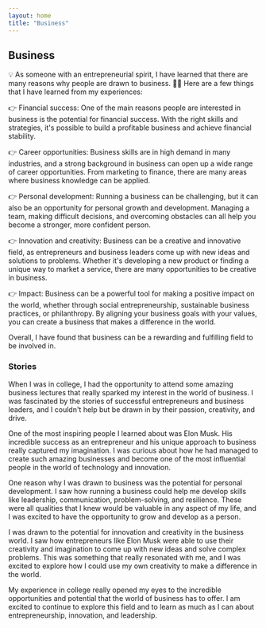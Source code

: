```yaml
---
layout: home
title: "Business"
---
```


## Business

💡 As someone with an entrepreneurial spirit, I have learned that there are many reasons why people are drawn to business. 💼💡 Here are a few things that I have learned from my experiences:

👉 Financial success: One of the main reasons people are interested in business is the potential for financial success. With the right skills and strategies, it's possible to build a profitable business and achieve financial stability.

👉 Career opportunities: Business skills are in high demand in many industries, and a strong background in business can open up a wide range of career opportunities. From marketing to finance, there are many areas where business knowledge can be applied.

👉 Personal development: Running a business can be challenging, but it can also be an opportunity for personal growth and development. Managing a team, making difficult decisions, and overcoming obstacles can all help you become a stronger, more confident person.

👉 Innovation and creativity: Business can be a creative and innovative field, as entrepreneurs and business leaders come up with new ideas and solutions to problems. Whether it's developing a new product or finding a unique way to market a service, there are many opportunities to be creative in business.

👉 Impact: Business can be a powerful tool for making a positive impact on the world, whether through social entrepreneurship, sustainable business practices, or philanthropy. By aligning your business goals with your values, you can create a business that makes a difference in the world.

Overall, I have found that business can be a rewarding and fulfilling field to be involved in. 

### Stories

When I was in college, I had the opportunity to attend some amazing business lectures that really sparked my interest in the world of business. I was fascinated by the stories of successful entrepreneurs and business leaders, and I couldn't help but be drawn in by their passion, creativity, and drive.

One of the most inspiring people I learned about was Elon Musk. His incredible success as an entrepreneur and his unique approach to business really captured my imagination. I was curious about how he had managed to create such amazing businesses and become one of the most influential people in the world of technology and innovation. 

One reason why I was drawn to business was the potential for personal development. I saw how running a business could help me develop skills like leadership, communication, problem-solving, and resilience. These were all qualities that I knew would be valuable in any aspect of my life, and I was excited to have the opportunity to grow and develop as a person.

I was drawn to the potential for innovation and creativity in the business world. I saw how entrepreneurs like Elon Musk were able to use their creativity and imagination to come up with new ideas and solve complex problems. This was something that really resonated with me, and I was excited to explore how I could use my own creativity to make a difference in the world.

My experience in college really opened my eyes to the incredible opportunities and potential that the world of business has to offer. I am excited to continue to explore this field and to learn as much as I can about entrepreneurship, innovation, and leadership.